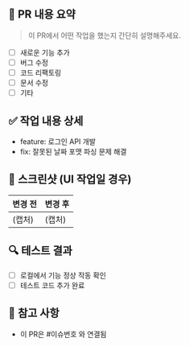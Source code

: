 ## 🚀 PR 내용 요약

> 이 PR에서 어떤 작업을 했는지 간단히 설명해주세요.

- [ ] 새로운 기능 추가
- [ ] 버그 수정
- [ ] 코드 리팩토링
- [ ] 문서 수정
- [ ] 기타

## ✅ 작업 내용 상세

- feature: 로그인 API 개발
- fix: 잘못된 날짜 포맷 파싱 문제 해결

## 📸 스크린샷 (UI 작업일 경우)

| 변경 전 | 변경 후 |
|--------|--------|
| (캡처) | (캡처) |

## 🔍 테스트 결과

- [ ] 로컬에서 기능 정상 작동 확인
- [ ] 테스트 코드 추가 완료

## 📝 참고 사항

- 이 PR은 #이슈번호 와 연결됨